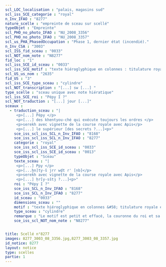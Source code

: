 ```yaml
---
scl_LOC_localisation : "palais, magasins sud"
scl_iss_SCE_categorie : "royal"
n_Inv_IFAO : "8277"
nature_scelle : "empreinte de sceau sur scellé"
typeObjet : "Empreinte"
scl_PHO_no_photo_IFAO : "NU_2008_3356"
scl_PHO_no_photo_IFAO : "NU_2008_3357"
scl_us_PHA_PhasedOccupation : "Phase 1, dernier état (incendié)."
n_Inv_CSA : "3003"
scl_ISS_fid_sceau : "0033"
scl_NOT_nom_note : "N8277"
fid_loc : "1"
scl_iss_SCE_id_sceau : "0033"
scl_iss_SCE_motif : "texte hiéroglyphique en colonnes : titulature royale et épithètes de fonctionnaire."
scl_US_us_nom : "2635"
fid_US : "3"
scl_iss_SCE_type_sceau : "cylindre"
scl_NOT_transcription : "[...] sw [...] "
type_scelle : "sceau unique avec note hiératique"
scl_iss_SCE_roi : "Pépy I ?"
scl_NOT_traduction : "[...] jour [...]"
sceaux :
  - traduction_sceau : "|
     <p>[...] Pépy </p>
     <p>[...] des khentyou-ché qui exécute toujours les ordres </p>
     <p>serekh avec vignette de la course royale avec Apis</p>
     <p>[...] le supérieur [des secrets ?...]<p>"
    sce_iss_scl_iss_SCL_n_Inv_IFAO : "8168"
    sce_iss_scl_iss_SCL_n_Inv_IFAO : "8277"
    categorie : "royal"
    sce_iss_scl_iss_SCE_id_sceau : "0033"
    sce_iss_scl_iss_SCE_id_sceau : "0013"
    typeObjet : "Sceau"
    texte_sceau : "|
     <p>[...] Ppy </p>
     <p>[...ḫn]ty-š jrr wḏt r' [nb]</p>
     <p>serekh avec vignette de la course royale avec Apis</p>
     <p>[...] ḥr[y-sštȝ ?...]<p>"
    roi : "Pépy I ?"
    sce_iss_SCL_n_Inv_IFAO : "8168"
    sce_iss_SCL_n_Inv_IFAO : "8277"
    id_sceau : "0033"
    dimensions_sceau : ""
    motif : "texte hiéroglyphique en colonnes &#58; titulature royale et épithètes de fonctionnaire."
    type_sceau : "cylindre"
    remarque : "Le motif est petit et effacé, la couronne du roi et sa main droite sont peu visibles. Le fragment  présenté à droite est d'un style tout à fait différent et correspond au sceau 0013. Il pourrait néanmoins avoir été imprimé par le même sceau. "
    sce_iss_scl_NOT_nom_note : "N8277"


title: Scellé n°8277
images: 8277_3003_08_3356.jpg,8277_3003_08_3357.jpg
id_notice: 8277
layout: notice
type: scelles
partie: 1
---
```

